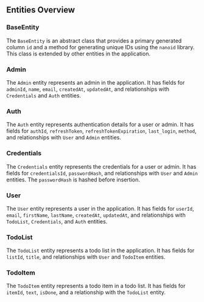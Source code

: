 ## Entities Overview

### BaseEntity
The `BaseEntity` is an abstract class that provides a primary generated column `id` and a method for generating unique IDs using the `nanoid` library. This class is extended by other entities in the application.

### Admin
The `Admin` entity represents an admin in the application. It has fields for `adminId`, `name`, `email`, `createdAt`, `updatedAt`, and relationships with `Credentials` and `Auth` entities.

### Auth
The `Auth` entity represents authentication details for a user or admin. It has fields for `authId`, `refreshToken`, `refreshTokenExpiration`, `last_login`, `method`, and relationships with `User` and `Admin` entities.

### Credentials
The `Credentials` entity represents the credentials for a user or admin. It has fields for `credentialsId`, `passwordHash`, and relationships with `User` and `Admin` entities. The `passwordHash` is hashed before insertion.

### User
The `User` entity represents a user in the application. It has fields for `userId`, `email`, `firstName`, `lastName`, `createdAt`, `updatedAt`, and relationships with `TodoList`, `Credentials`, and `Auth` entities.

### TodoList
The `TodoList` entity represents a todo list in the application. It has fields for `listId`, `title`, and relationships with `User` and `TodoItem` entities.

### TodoItem
The `TodoItem` entity represents a todo item in a todo list. It has fields for `itemId`, `text`, `isDone`, and a relationship with the `TodoList` entity.